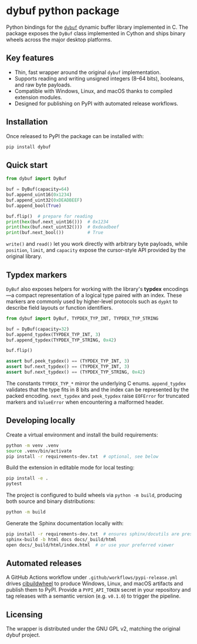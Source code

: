 # dybuf python package

Python bindings for the [`dybuf`](../c/dybuf.h) dynamic buffer library implemented in C.  The package exposes the `DyBuf` class implemented in Cython and ships binary wheels across the major desktop platforms.

## Key features

- Thin, fast wrapper around the original `dybuf` implementation.
- Supports reading and writing unsigned integers (8–64 bits), booleans, and raw byte payloads.
- Compatible with Windows, Linux, and macOS thanks to compiled extension modules.
- Designed for publishing on PyPI with automated release workflows.

## Installation

Once released to PyPI the package can be installed with:

```bash
pip install dybuf
```

## Quick start

```python
from dybuf import DyBuf

buf = DyBuf(capacity=64)
buf.append_uint16(0x1234)
buf.append_uint32(0xDEADBEEF)
buf.append_bool(True)

buf.flip()  # prepare for reading
print(hex(buf.next_uint16()))  # 0x1234
print(hex(buf.next_uint32()))  # 0xdeadbeef
print(buf.next_bool())         # True
```

`write()` and `read()` let you work directly with arbitrary byte payloads, while `position`, `limit`, and `capacity` expose the cursor-style API provided by the original library.

## Typdex markers

`DyBuf` also exposes helpers for working with the library's **typdex** encodings—a compact representation of a logical type paired with an index. These markers are commonly used by higher-level protocols such as `dypkt` to describe field layouts or function identifiers.

```python
from dybuf import DyBuf, TYPDEX_TYP_INT, TYPDEX_TYP_STRING

buf = DyBuf(capacity=32)
buf.append_typdex(TYPDEX_TYP_INT, 3)
buf.append_typdex(TYPDEX_TYP_STRING, 0x42)

buf.flip()

assert buf.peek_typdex() == (TYPDEX_TYP_INT, 3)
assert buf.next_typdex() == (TYPDEX_TYP_INT, 3)
assert buf.next_typdex() == (TYPDEX_TYP_STRING, 0x42)
```

The constants `TYPDEX_TYP_*` mirror the underlying C enums. `append_typdex` validates that the type fits in 8 bits and the index can be represented by the packed encoding. `next_typdex` and `peek_typdex` raise `EOFError` for truncated markers and `ValueError` when encountering a malformed header.

## Developing locally

Create a virtual environment and install the build requirements:

```bash
python -m venv .venv
source .venv/bin/activate
pip install -r requirements-dev.txt  # optional, see below
```

Build the extension in editable mode for local testing:

```bash
pip install -e .
pytest
```

The project is configured to build wheels via `python -m build`, producing both source and binary distributions:

```bash
python -m build
```

Generate the Sphinx documentation locally with:

```bash
pip install -r requirements-dev.txt  # ensures sphinx/docutils are present
sphinx-build -b html docs docs/_build/html
open docs/_build/html/index.html  # or use your preferred viewer
```

## Automated releases

A GitHub Actions workflow under `.github/workflows/pypi-release.yml` drives [cibuildwheel](https://github.com/pypa/cibuildwheel) to produce Windows, Linux, and macOS artifacts and publish them to PyPI.  Provide a `PYPI_API_TOKEN` secret in your repository and tag releases with a semantic version (e.g. `v0.1.0`) to trigger the pipeline.

## Licensing

The wrapper is distributed under the GNU GPL v2, matching the original dybuf project.
